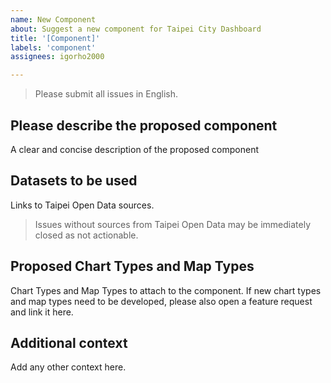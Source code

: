 ```yaml
---
name: New Component
about: Suggest a new component for Taipei City Dashboard
title: '[Component]'
labels: 'component'
assignees: igorho2000

---
```


>Please submit all issues in English.

## Please describe the proposed component
A clear and concise description of the proposed component

## Datasets to be used
Links to Taipei Open Data sources.

> Issues without sources from Taipei Open Data may be immediately closed as not actionable.

## Proposed Chart Types and Map Types
Chart Types and Map Types to attach to the component. If new chart types and map types need to be developed, please also open a feature request and link it here.

## Additional context
Add any other context here.
